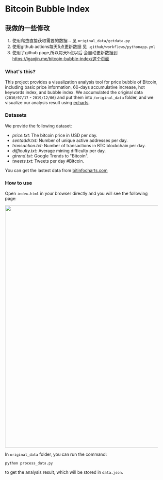 # Bitcoin Bubble Index

## 我做的一些修改

1. 使用爬虫直接获取需要的数据... 见 `original_data/getdata.py`
2. 使用github actions每天5点更新数据 见 `.github/workflows/pythonapp.yml`
3. 使用了github page,所以每天5点以后 会自动更新数据到 https://igaojin.me/bitcoin-bubble-index/这个页面

### What's this?

This project provides a visualization analysis tool for price bubble of Bitcoin, including basic price information, 60-days accumulative increase, hot keywords index, and bubble index. We accumulated the original data (`2010/07/17` - `2019/12/06`) and put them into `/original_data` folder, and we visualize our analysis result using [echarts][1].

### Datasets

We provide the following dataset:

 - *price.txt:* The bitcoin price in USD per day. 
 - *sentaddr.txt:* Number of unique active addresses per day. 
 - *transaction.txt:* Number of transactions in BTC blockchain per day. 
 - *difficulty.txt:* Average mining difficulty per day. 
 - *gtrend.txt:* Google Trends to "Bitcoin".
 - *tweets.txt:* Tweets per day #Bitcoin.

You can get the lastest data from [bitinfocharts.com][2]

### How to use

Open `index.html` in your browser directly and you will see the following page:

<img src="https://github.com/aksnzhy/bitcoin-bubble-index/blob/master/index.png" width = "800"/>

In `original_data` folder, you can run the command:

```
python process_data.py
```

to get the analysis result, which will be stored in `data.json`.


  [1]: https://github.com/apache/incubator-echarts
  [2]: https://bitinfocharts.com/comparison/bitcoin-transactions.html